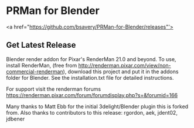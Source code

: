 PRMan for Blender
===============

<a href="https://github.com/bsavery/PRMan-for-Blender/releases"'><H2>Get Latest Release</H2></a>

Blender render addon for Pixar's RenderMan 21.0 and beyond.  To use, install RenderMan, 
(free from http://renderman.pixar.com/view/non-commercial-renderman), 
download this project and put it in the addons folder for Blender.  See the installation.txt file for detailed instructions.

For support visit the renderman forums https://renderman.pixar.com/forum/forumdisplay.php?s=&forumid=166

Many thanks to Matt Ebb for the initial 3delight/Blender plugin this is forked from.
Also thanks to contributors to this release: rgordon, aek, jdent02, jdbener
